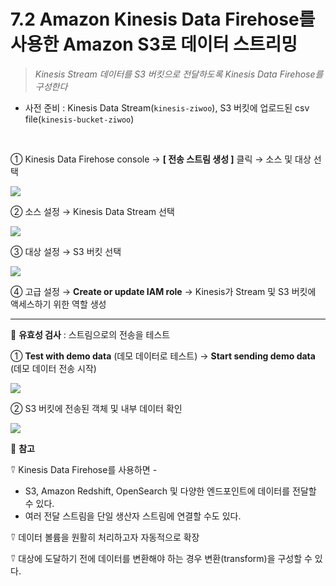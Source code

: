 # 7.2 Amazon Kinesis Data Firehose를 사용한 Amazon S3로 데이터 스트리밍

> _Kinesis Stream 데이터를 S3 버킷으로 전달하도록 Kinesis Data Firehose를 구성한다_

- 사전 준비 : Kinesis Data Stream(`kinesis-ziwoo`), S3 버킷에 업로드된 csv file(`kinesis-bucket-ziwoo`)

<br>

① Kinesis Data Firehose console → **[ 전송 스트림 생성 ]** 클릭 → 소스 및 대상 선택

<img src="https://user-images.githubusercontent.com/70079416/227789687-5361bafb-96fc-4c3d-97a7-c36b401971d4.png" />

② 소스 설정 → Kinesis Data Stream 선택

<img src="https://user-images.githubusercontent.com/70079416/227789689-aa3542ac-9f96-411c-9eee-018178e21361.png" />

③ 대상 설정 → S3 버킷 선택

<img src="https://user-images.githubusercontent.com/70079416/227789690-1f6435bb-7d43-400e-8e24-1b0af9babf4e.png" />

④ 고급 설정 → **Create or update IAM role** → Kinesis가 Stream 및 S3 버킷에 액세스하기 위한 역할 생성

---

🥕 **유효성 검사** : 스트림으로의 전송을 테스트

① **Test with demo data** (데모 데이터로 테스트) → **Start sending demo data** (데모 데이터 전송 시작)

<img src="https://user-images.githubusercontent.com/70079416/227789692-9f4f2314-f890-4058-b956-c7a1a0e4f8fc.png" />

② S3 버킷에 전송된 객체 및 내부 데이터 확인

<img src="https://user-images.githubusercontent.com/70079416/227789694-87a069c9-7d9d-4a4b-a8f6-fe6651bd4b48.png" />

🥕 **참고**

⍢ Kinesis Data Firehose를 사용하면 -

- S3, Amazon Redshift, OpenSearch 및 다양한 엔드포인트에 데이터를 전달할 수 있다.
- 여러 전달 스트림을 단일 생산자 스트림에 연결할 수도 있다.

⍢ 데이터 볼륨을 원활히 처리하고자 자동적으로 확장

⍢ 대상에 도달하기 전에 데이터를 변환해야 하는 경우 변환(transform)을 구성할 수 있다.
